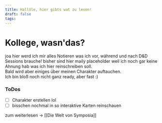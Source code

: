 ```yaml
---
title: Hallöle, hier gibts wat zu lesen!
draft: false
tags:
---
```

# Kollege, wasn'das?
joa hier werd ich mir alles Notieren was ich vor, während und nach D&D Sessions brauche!
bisher sind hier maily placeholder weil ich noch gar keine Ahnung hab was ich hier reinschreiben soll.  
Bald wird aber einiges über meinen Charakter auftauchen.  
Ich bin bloß noch nicht ganz ready, aber fast :)

### ToDos
- [ ] Charakter erstellen lol
- [ ] bisschen nochmal in so interaktive Karten reinschauen

zum weiterlesen -> [[Die Welt von Symposia]]